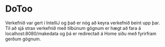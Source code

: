 # DoToo
Verkefnið var gert í IntelliJ og það er nóg að keyra verkefnið beint upp þar.
Til að sjá strax verkefnið með tilbúnum gögnum er hægt að fara á localhost:8080/makedata og þá er redirectað á Home síðu með fyrirfram gerðum gögnum.
